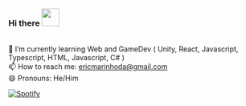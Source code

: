 ### Hi there <img src="https://github.githubassets.com/images/mona-whisper.gif" width="35">
<br>🌱 I’m currently learning Web and GameDev ( Unity, React, Javascript, Typescript, HTML, Javascript, C# )
<br>📫 How to reach me: ericmarinhoda@gmail.com
<br>😄 Pronouns: He/Him

[![Spotify](https://spotify-now-playing-alpha-one.vercel.app/api/spotify)](https://open.spotify.com/user/hlmj5gicn1xn70llpweyksrxq)